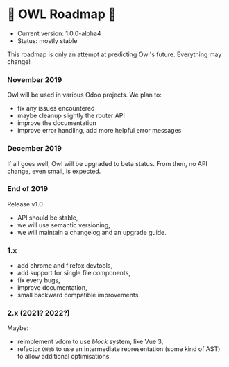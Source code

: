 # 🦉 OWL Roadmap 🦉

- Current version: 1.0.0-alpha4
- Status: mostly stable

This roadmap is only an attempt at predicting Owl's future.  Everything may
change!


### November 2019

Owl will be used in various Odoo projects. We plan to:

- fix any issues encountered
- maybe cleanup slightly the router API
- improve the documentation
- improve error handling, add more helpful error messages

### December 2019

If all goes well, Owl will be upgraded to beta status. From then, no API change,
even small, is expected.

### End of 2019

Release v1.0

- API should be stable,
- we will use semantic versioning,
- we will maintain a changelog and an upgrade guide.

### 1.x

- add chrome and firefox devtools,
- add support for single file components,
- fix every bugs,
- improve documentation,
- small backward compatible improvements.

### 2.x (2021? 2022?)

Maybe:

- reimplement vdom to use *block* system, like Vue 3,
- refactor `QWeb` to use an intermediate representation (some kind of AST) to
  allow additional optimisations.


